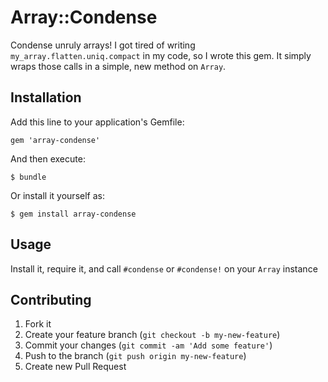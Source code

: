 # Array::Condense
Condense unruly arrays! I got tired of writing `my_array.flatten.uniq.compact` in my code, so I wrote this gem. It simply wraps those calls in a simple, new method on `Array`.

## Installation

Add this line to your application's Gemfile:

    gem 'array-condense'

And then execute:

    $ bundle

Or install it yourself as:

    $ gem install array-condense

## Usage

Install it, require it, and call `#condense` or `#condense!` on your `Array` instance

## Contributing

1. Fork it
2. Create your feature branch (`git checkout -b my-new-feature`)
3. Commit your changes (`git commit -am 'Add some feature'`)
4. Push to the branch (`git push origin my-new-feature`)
5. Create new Pull Request
